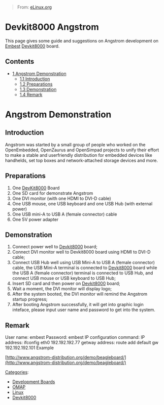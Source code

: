 > From: [eLinux.org](http://eLinux.org/Devkit8000_Angstrom "http://eLinux.org/Devkit8000_Angstrom")


# Devkit8000 Angstrom



This page gives some guide and suggestions on Angstrom development on
[Embest](http://www.armkits.com)
[Devkit8000](http://www.armkits.com/Product/devkit8000.asp) board.

## Contents

-   [1 Angstrom Demonstration](#angstrom-demonstration)
    -   [1.1 Introduction](#introduction)
    -   [1.2 Preparations](#preparations)
    -   [1.3 Demonstration](#demonstration)
    -   [1.4 Remark](#remark)

# Angstrom Demonstration

## Introduction

Angstrom was started by a small group of people who worked on the
OpenEmbedded, OpenZaurus and OpenSimpad projects to unify their effort
to make a stable and userfriendly distribution for embedded devices like
handhelds, set top boxes and network-attached storage devices and more.

## Preparations

1. One [DevKit8000](http://www.armkits.com/Product/devkit8000.asp)
Board
 2. One SD card for demonstrate Angstrom
 3. One DVI monitor (with one HDMI to DVI-D cable)
 4. One USB mouse, one USB keyboard and one USB Hub (with external
power)
 5. One USB mini-A to USB A (female connector) cable
 6. One 5V power adapter

## Demonstration

1. Connect power well to
[Devkit8000](http://www.armkits.com/Product/devkit8000.asp) board;
 2. Connect DVI monitor well to Devkit8000 board using HDMI to DVI-D
cable;
 3. Connect USB Hub well using USB Mini-A to USB A (female connector)
cable, the USB Mini-A terminal is connected to
[Devkit8000](http://www.armkits.com/Product/devkit8000.asp) board while
the USB A (female connector) terminal is connected to USB Hub, and
connect USB mouse or USB keyboard to USB Hub;
 4. Insert SD card and then power on
[Devkit8000](http://www.armkits.com/Product/devkit8000.asp) board;
 5. Wait a moment, the DVI monitor will display logo;
 6. After the system booted, the DVI monitor will remind the Angstrom
startup progress;
 7. After booting Angstrom successfully, it will get into graphic login
inteface, please input user name and password to get into the system.

## Remark

User name: embest
 Password: embest
 IP configuration command:
 IP address: ifconfig eth0 192.192.192.77
 getway address: route add default gw 192.192.192.101
 Example

[http://www.angstrom-distribution.org/demo/beagleboard/](http://www.angstrom-distribution.org/demo/beagleboard/)


[Categories](http://eLinux.org/Special:Categories "Special:Categories"):

-   [Development
    Boards](http://eLinux.org/Category:Development_Boards "Category:Development Boards")
-   [OMAP](http://eLinux.org/Category:OMAP "Category:OMAP")
-   [Linux](http://eLinux.org/Category:Linux "Category:Linux")
-   [Devkit8000](http://eLinux.org/Category:Devkit8000 "Category:Devkit8000")

